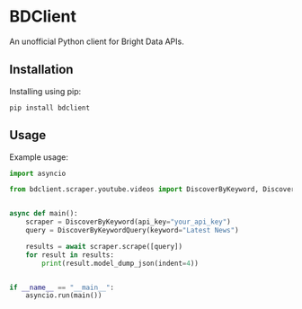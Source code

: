 # BDClient

An unofficial Python client for Bright Data APIs.

## Installation

Installing using pip:
```
pip install bdclient
```

## Usage

Example usage:
```python
import asyncio

from bdclient.scraper.youtube.videos import DiscoverByKeyword, DiscoverByKeywordQuery


async def main():
    scraper = DiscoverByKeyword(api_key="your_api_key")
    query = DiscoverByKeywordQuery(keyword="Latest News")

    results = await scraper.scrape([query])
    for result in results:
        print(result.model_dump_json(indent=4))


if __name__ == "__main__":
    asyncio.run(main())
```
